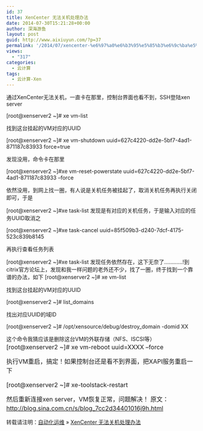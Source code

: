 ```yaml
---
id: 37
title: XenCenter 无法关机处理办法
date: 2014-07-30T15:21:28+00:00
author: 深海游鱼
layout: post
guid: http://www.aixiuyun.com/?p=37
permalink: '/2014/07/xencenter-%e6%97%a0%e6%b3%95%e5%85%b3%e6%9c%ba%e5%a4%84%e7%90%86%e5%8a%9e%e6%b3%95.html'
views:
  - "317"
categories:
  - 云计算
tags:
  - 云计算-Xen  
---
```

通过XenCenter无法关机，一直卡在那里，控制台界面也看不到，SSH登陆xen server

[root@xenserver2 ~]# xe vm-list

找到这台挂起的VM对应的UUID

[root@xenserver2 ~]# xe vm-shutdown uuid=627c4220-dd2e-5bf7-4ad1-871187c83933 force=true

发现没用，命令卡在那里

[root@xenserver2 ~]#xe vm-reset-powerstate uuid=627c4220-dd2e-5bf7-4ad1-871187c83933 &#8211;force

依然没用，到网上找一圈，有人说是关机任务被挂起了，取消关机任务再执行关闭即可，于是

[root@xenserver2 ~]#xe task-list 发现是有对应的关机任务，于是输入对应的任务UUID取消之

[root@xenserver2 ~]#xe task-cancel uuid=85f509b3-d240-7dcf-4175-523c839b8145

再执行查看任务列表

<!--more-->[root@xenserver2 ~]#xe task-list 发现任务依然存在，这下无奈了&#8230;&#8230;&#8230;&#8230;!到citrix官方论坛上，发现和我一样问题的老外还不少，找了一圈，终于找到一个靠谱的办法，如下 [root@xenserver2 ~]# xe vm-list

找到这台挂起的VM对应的UUID

[root@xenserver2 ~]# list_domains

找出对应UUID的域ID

[root@xenserver2 ~]# /opt/xensource/debug/destroy_domain -domid XX

这个命令我猜应该是删除这台VM的外联存储（NFS、ISCSI等）<span style="font-size: 16px; line-height: 1.5;">[root@xenserver2 ~]# xe vm-reboot uuid=XXXX &#8211;force </span>

<span style="font-size: 16px; line-height: 1.5;">执行VM重启，搞定！如果控制台还是看不到界面，把XAPI服务重启一下 </span>

<span style="font-size: 16px; line-height: 1.5;">[root@xenserver2 ~]# xe-toolstack-restart </span>

<span style="font-size: 16px; line-height: 1.5;">然后重新连接xen server，VM恢复正常，问题解决！ 原文：http://blog.sina.com.cn/s/blog_7cc2d34401016j9h.html</span>

转载请注明：[自动化运维](http://www.wanglijie.cn) &raquo; [XenCenter 无法关机处理办法](http://www.wanglijie.cn/2014/07/xencenter-%e6%97%a0%e6%b3%95%e5%85%b3%e6%9c%ba%e5%a4%84%e7%90%86%e5%8a%9e%e6%b3%95.html)